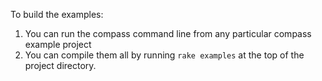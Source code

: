 To build the examples:

1. You can run the compass command line from any particular compass example project
2. You can compile them all by running `rake examples` at the top of the project directory.
